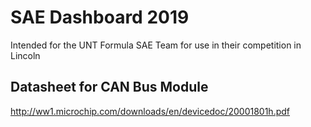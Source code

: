# SAE Dashboard 2019
Intended for the UNT Formula SAE Team for use in their competition in Lincoln


## Datasheet for CAN Bus Module
http://ww1.microchip.com/downloads/en/devicedoc/20001801h.pdf
